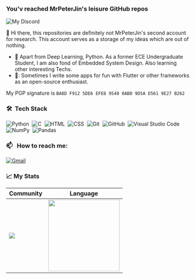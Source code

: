 ### You'v reached MrPeterJin's leisure GitHub repos

![My Discord](https://discord-readme-badge.vercel.app/api?id=676023143277527056)

👋 Hi there, this repositories are definitely not MrPeterJin's second account for research. This account serves as a storage of my ideas which are out of nothing.

- :orange_book: Apart from Deep Learning, Python. As a former ECE Undergraduate Student, I am also fond of Embedded System Design. Also learning other interesting Techs.
- 🚀: Sometimes I write some apps for fun with Flutter or other frameworks as an open-source enthusiast.

My PGP signature is `BA8D F912 5DE6 EFE8 9540 0AB0 9D5A D561 9E27 B262`

### 🛠 &nbsp;Tech Stack

![Python](https://img.shields.io/badge/-Python-05122A?style=flat&logo=python)&nbsp;
![C](https://img.shields.io/badge/-C-05122A?style=flat&logo=C&logoColor=A8B9CC)&nbsp;
![HTML](https://img.shields.io/badge/-HTML-05122A?style=flat&logo=HTML5)&nbsp;
![CSS](https://img.shields.io/badge/-CSS-05122A?style=flat&logo=CSS3&logoColor=1572B6)&nbsp;
![Git](https://img.shields.io/badge/-Git-05122A?style=flat&logo=git)&nbsp;
![GitHub](https://img.shields.io/badge/-GitHub-05122A?style=flat&logo=github)&nbsp;
![Visual Studio Code](https://img.shields.io/badge/-Visual%20Studio%20Code-05122A?style=flat&logo=visual-studio-code&logoColor=007ACC)&nbsp;
![NumPy](https://img.shields.io/badge/numpy%20-%23013243.svg?&style=flat&logo=numpy&logoColor=white)&nbsp;
![Pandas](https://img.shields.io/badge/pandas%20-%23150458.svg?&style=flat&logo=pandas&logoColor=white)&nbsp;

### 📫 &nbsp; How to reach me:

<a href="mailto:petergamsing@gmail.com"><img alt="Gmail" src="https://img.shields.io/badge/Gmail-D14836?style=flat&logo=gmail&logoColor=white" /></a> &nbsp;

### 📈 My Stats

|Community|Language|
|---|---|
|<img src="https://github-readme-stats.vercel.app/api?username=MrPeterJin&show_icons=true&theme=github_dark&hide_title=false" />|<img src="https://github-readme-stats.vercel.app/api/top-langs/?username=MrPeterJin&layout=compact&hide=html&theme=github_dark&langs_count=8" style="height:195px;cursor:default" />|



<!--
**MrPeterJin/MrPeterJin** is a ✨ _special_ ✨ repository because its `README.md` (this file) appears on your GitHub profile.

Here are some ideas to get you started:

- 🔭 I’m currently working on ...
- 🌱 I’m currently learning ...
- 👯 I’m looking to collaborate on ...
- 🤔 I’m looking for help with ...
- 💬 Ask me about ...
- 📫 How to reach me: ...
- 😄 Pronouns: ...
- ⚡ Fun fact: ...
-->

